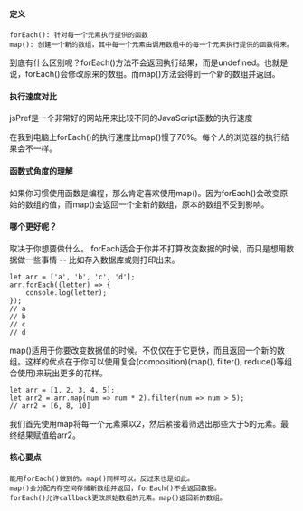 #### 定义
```
forEach(): 针对每一个元素执行提供的函数
map(): 创建一个新的数组，其中每一个元素由调用数组中的每一个元素执行提供的函数得来。
```
到底有什么区别呢？forEach()方法不会返回执行结果，而是undefined。也就是说，forEach()会修改原来的数组。而map()方法会得到一个新的数组并返回。

#### 执行速度对比

jsPref是一个非常好的网站用来比较不同的JavaScript函数的执行速度

在我到电脑上forEach()的执行速度比map()慢了70%。每个人的浏览器的执行结果会不一样。
#### 函数式角度的理解
如果你习惯使用函数是编程，那么肯定喜欢使用map()。因为forEach()会改变原始的数组的值，而map()会返回一个全新的数组，原本的数组不受到影响。



#### 哪个更好呢？
取决于你想要做什么。
forEach适合于你并不打算改变数据的时候，而只是想用数据做一些事情 -- 比如存入数据库或则打印出来。
```
let arr = ['a', 'b', 'c', 'd'];
arr.forEach((letter) => {
    console.log(letter);
});
// a
// b
// c
// d
```
map()适用于你要改变数据值的时候。不仅仅在于它更快，而且返回一个新的数组。这样的优点在于你可以使用复合(composition)(map(), filter(), reduce()等组合使用)来玩出更多的花样。
```
let arr = [1, 2, 3, 4, 5];
let arr2 = arr.map(num => num * 2).filter(num => num > 5);
// arr2 = [6, 8, 10]
```
我们首先使用map将每一个元素乘以2，然后紧接着筛选出那些大于5的元素。最终结果赋值给arr2。



#### 核心要点
```
能用forEach()做到的，map()同样可以。反过来也是如此。
map()会分配内存空间存储新数组并返回，forEach()不会返回数据。
forEach()允许callback更改原始数组的元素。map()返回新的数组。
```
